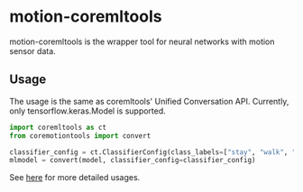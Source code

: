 # motion-coremltools

motion-coremltools is the wrapper tool for neural networks with motion sensor data.

## Usage
The usage is the same as coremltools' Unified Conversation API. Currently, only tensorflow.keras.Model is supported.

```python
import coremltools as ct
from coremotiontools import convert

classifier_config = ct.ClassifierConfig(class_labels=["stay", "walk", "jog", "skip", "stUp", "stDown"])
mlmodel = convert(model, classifier_config=classifier_config)
```

See [here](https://github.com/Shakshi3104/TF_CNN_Collection_to_CoreML/blob/master/main.py) for more detailed usages.